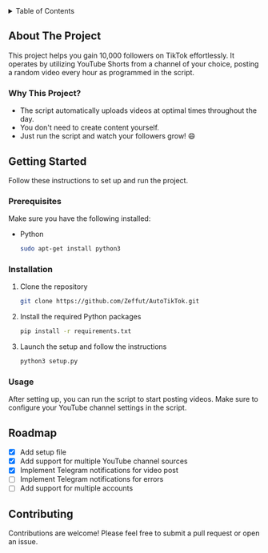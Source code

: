 <!-- TABLE OF CONTENTS -->
<details>
  <summary>Table of Contents</summary>
  <ol>
    <li>
      <a href="#about-the-project">About The Project</a>
    </li>
    <li>
      <a href="#getting-started">Getting Started</a>
      <ul>
        <li><a href="#prerequisites">Prerequisites</a></li>
        <li><a href="#installation">Installation</a></li>
        <li><a href="#usage">Usage</a></li>
      </ul>
    </li>
    <li>
      <a href="#contributing">Contributing</a>
    </li>
  </ol>
</details>


<!-- ABOUT THE PROJECT -->
## About The Project

This project helps you gain 10,000 followers on TikTok effortlessly. It operates by utilizing YouTube Shorts from a channel of your choice, posting a random video every hour as programmed in the script.

### Why This Project?
* The script automatically uploads videos at optimal times throughout the day.
* You don't need to create content yourself.
* Just run the script and watch your followers grow! :smile:



<!-- GETTING STARTED -->
## Getting Started

Follow these instructions to set up and run the project.

### Prerequisites

Make sure you have the following installed:
* Python
  ```sh
  sudo apt-get install python3
  ```

### Installation

1. Clone the repository
   ```sh
   git clone https://github.com/Zeffut/AutoTikTok.git
   ```
2. Install the required Python packages
   ```sh
   pip install -r requirements.txt
   ```
3. Launch the setup and follow the instructions
   ```sh
   python3 setup.py
   ```

### Usage

After setting up, you can run the script to start posting videos. Make sure to configure your YouTube channel settings in the script.


<!-- ROADMAP -->
## Roadmap

- [x] Add setup file
- [x] Add support for multiple YouTube channel sources
- [x] Implement Telegram notifications for video post
- [ ] Implement Telegram notifications for errors
- [ ] Add support for multiple accounts

<!-- CONTRIBUTING -->
## Contributing

Contributions are welcome! Please feel free to submit a pull request or open an issue.